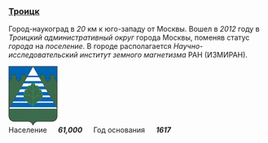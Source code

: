 <!--2021-12-05 00:36:11-->
### [Троицк]()
Город-наукоград в *20* км к юго-западу от Москвы. Вошел в *2012* году в *Троицкий административный округ* города Москвы,
поменяв статус *города* на *поселение*.
В городе располагается *Научно-исследовательский институт земного магнетизма* РАН (ИЗМИРАН).

<img src="Troitsk.png" align="middle" width="96px"><br>
Население &emsp; ***61,000*** &emsp;
Год&nbsp;основания &emsp; ***1617***